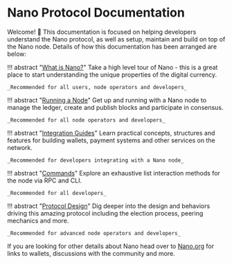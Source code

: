 # Nano Protocol Documentation
Welcome! 👋 This documentation is focused on helping developers understand the Nano protocol, as well as setup, maintain and build on top of the Nano node. Details of how this documentation has been arranged are below:

!!! abstract "[What is Nano?](/what-is-nano/overview/)"
	Take a high level tour of Nano - this is a great place to start understanding the unique properties of the digital currency.

	_Recommended for all users, node operators and developers_

!!! abstract "[Running a Node](/running-a-node/getting-started/)"
	Get up and running with a Nano node to manage the ledger, create and publish blocks and participate in consensus.

	_Recommended for all node operators and developers_

!!! abstract "[Integration Guides](/integration-guides/getting-started)"
	Learn practical concepts, structures and features for building wallets, payment systems and other services on the network.

	_Recommended for developers integrating with a Nano node_

!!! abstract "[Commands](/commands/rpc-protocol/)"
	Explore an exhaustive list interaction methods for the node via RPC and CLI.

	_Recommended for all developers_

!!! abstract "[Protocol Design](/protocol-design/election-process)"
	Dig deeper into the design and behaviors driving this amazing protocol including the election process, peering mechanics and more.

	_Recommended for advanced node operators and developers_

If you are looking for other details about Nano head over to [Nano.org](https://nano.org) for links to wallets, discussions with the community and more.